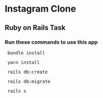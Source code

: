 # Instagram Clone

## Ruby on Rails Task

### Run these commands to use this app

<pre> bundle install </pre>
<pre> yarn install </pre>
<pre> rails db:create </pre>
<pre> rails db:migrate </pre>
<pre> rails s </pre>
